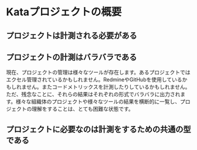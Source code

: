 # Kataプロジェクトの概要

## プロジェクトは計測される必要がある

## プロジェクトの計測はバラバラである
現在、プロジェクトの管理は様々なツールが存在します。あるプロジェクトではエクセル管理されているかもしれません。RedmineやGitHubを使用しているかもしれません。またコードメトリックスを計測したりしているかもしれません。ただ、残念なことに、それらの結果はそれぞれの形式でバラバラに出力されます。様々な組織体のプロジェクトや様々なツールの結果を横断的に一覧し、プロジェクトの理解をすることは、とても困難な状態です。



## プロジェクトに必要なのは計測をするための共通の型である
